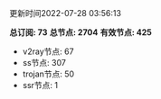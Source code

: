 更新时间2022-07-28 03:56:13

**总订阅: 73**
**总节点: 2704**
**有效节点: 425**
- v2ray节点: 67
- ss节点: 307
- trojan节点: 50
- ssr节点: 1
